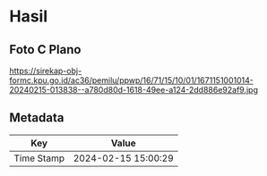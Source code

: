 # Hasil

## Foto C Plano

https://sirekap-obj-formc.kpu.go.id/ac36/pemilu/ppwp/16/71/15/10/01/1671151001014-20240215-013838--a780d80d-1618-49ee-a124-2dd886e92af9.jpg


## Metadata

| Key        | Value               |
| ---------- | ------------------- |
| Time Stamp | 2024-02-15 15:00:29 |



